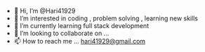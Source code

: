 - 👋 Hi, I’m @Hari41929
- 👀 I’m interested in coding , problem solving , learning new skills
- 🌱 I’m currently learning full stack development
- 💞️ I’m looking to collaborate on ...
- 📫 How to reach me ... hari41929@gmail.com 

<!---
Hari41929/Hari41929 is a ✨ special ✨ repository because its `README.md` (this file) appears on your GitHub profile.
You can click the Preview link to take a look at your changes.
--->
